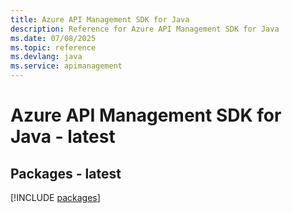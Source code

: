 ```yaml
---
title: Azure API Management SDK for Java
description: Reference for Azure API Management SDK for Java
ms.date: 07/08/2025
ms.topic: reference
ms.devlang: java
ms.service: apimanagement
---
```

# Azure API Management SDK for Java - latest
## Packages - latest
[!INCLUDE [packages](api-management-index.md)]